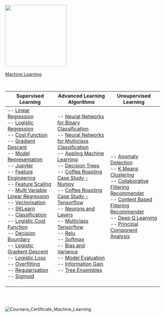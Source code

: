 [<img width="200" src="https://d3njjcbhbojbot.cloudfront.net/api/utilities/v1/imageproxy/https://coursera-university-assets.s3.amazonaws.com/21/9a0294e2bf773901afbfcb5ef47d97/Stanford_Coursera-200x48_RedText_BG.png?auto=format%2Ccompress&dpr=1&h=36">](https://www.coursera.org/specializations/machine-learning-introduction) <br><br> 
[Machine Learning](https://www.coursera.org/specializations/machine-learning-introduction)

<br>

| Supervised Learning | Advanced Learning Algorithms | Unsupervised Learning |
| --- | --- | --- |
| -- [Linear Regression](https://github.com/matthewweaver/coursera-machine-learning-labs/blob/main/Supervised%20Learning/Linear%20Regression/C1_W2_Linear_Regression.ipynb) <br> -- [Logistic Regression](https://github.com/matthewweaver/coursera-machine-learning-labs/blob/main/Supervised%20Learning/Logistic%20Regression/C1_W3_Logistic_Regression.ipynb) <br> -- [Cost Function](https://github.com/matthewweaver/coursera-machine-learning-labs/blob/main/Supervised%20Learning/Labs/C1_W1_Cost_function.ipynb) <br> -- [Gradient Descent](https://github.com/matthewweaver/coursera-machine-learning-labs/blob/main/Supervised%20Learning/Labs/C1_W1_Gradient_Descent.ipynb) <br> -- [Model Representation](https://github.com/matthewweaver/coursera-machine-learning-labs/blob/main/Supervised%20Learning/Labs/C1_W1_Model_Representation.ipynb) <br> -- [Jupyter](https://github.com/matthewweaver/coursera-machine-learning-labs/blob/main/Supervised%20Learning/Labs/C1_W1_Python_Jupyter.ipynb) <br> -- [Feature Engineering](https://github.com/matthewweaver/coursera-machine-learning-labs/blob/main/Supervised%20Learning/Labs/C1_W2_FeatEng_PolyReg.ipynb) <br> -- [Feature Scaling](https://github.com/matthewweaver/coursera-machine-learning-labs/blob/main/Supervised%20Learning/Labs/C1_W2_Feature_Scaling_and_Learning_Rate.ipynb) <br> -- [Multi Variable Linear Regression](https://github.com/matthewweaver/coursera-machine-learning-labs/blob/main/Supervised%20Learning/Labs/C1_W2_Feature_Scaling_and_Learning_Rate.ipynb) <br> -- [Vectorisation](https://github.com/matthewweaver/coursera-machine-learning-labs/blob/main/Supervised%20Learning/Labs/C1_W2_Python_Numpy_Vectorization.ipynb) <br> -- [SKLearn](https://github.com/matthewweaver/coursera-machine-learning-labs/blob/main/Supervised%20Learning/Labs/C1_W2_Sklearn_GD.ipynb) <br> -- [Classification](https://github.com/matthewweaver/coursera-machine-learning-labs/blob/main/Supervised%20Learning/Labs/C1_W3_Classification.ipynb) <br> -- [Logistic Cost Function](https://github.com/matthewweaver/coursera-machine-learning-labs/blob/main/Supervised%20Learning/Labs/C1_W3_Classification.ipynb) <br> -- [Decision Boundary](https://github.com/matthewweaver/coursera-machine-learning-labs/blob/main/Supervised%20Learning/Labs/C1_W3_Decision_Boundary.ipynb) <br> -- [Logistic Gradient Descent](https://github.com/matthewweaver/coursera-machine-learning-labs/blob/main/Supervised%20Learning/Labs/C1_W3_Gradient_Descent.ipynb) <br> -- [Logistic Loss](https://github.com/matthewweaver/coursera-machine-learning-labs/blob/main/Supervised%20Learning/Labs/C1_W3_LogisticLoss.ipynb) <br> -- [Overfitting](https://github.com/matthewweaver/coursera-machine-learning-labs/blob/main/Supervised%20Learning/Labs/C1_W3_Overfitting.ipynb) <br> -- [Regularisation](https://github.com/matthewweaver/coursera-machine-learning-labs/blob/main/Supervised%20Learning/Labs/C1_W3_Regularization.ipynb) <br> -- [Sigmoid](https://github.com/matthewweaver/coursera-machine-learning-labs/blob/main/Supervised%20Learning/Labs/C1_W3_Sigmoid_function.ipynb) <br><br> | -- [Neural Networks for Binary Classification](https://github.com/matthewweaver/coursera-machine-learning-labs/blob/main/Advanced%20Learning%20Algorithms/Neural%20Networks%20for%20Binary%20Classification/C2_W1_Neural_Network_Binary_Classification.ipynb) <br> -- [Neural Networks for Multiclass Classification](https://github.com/matthewweaver/coursera-machine-learning-labs/tree/main/Advanced%20Learning%20Algorithms/Neural%20Networks%20for%20Multiclass%20Classification) <br> -- [Appling Machine Learning](https://github.com/matthewweaver/coursera-machine-learning-labs/blob/main/Advanced%20Learning%20Algorithms/Applying%20Machine%20Learning/C2_W3_Applying_Machine_Learning.ipynb) <br> -- [Decision Trees](https://github.com/matthewweaver/coursera-machine-learning-labs/blob/main/Advanced%20Learning%20Algorithms/Decision%20Tree/C2_W4_Decision_Tree.ipynb) <br> -- [Coffee Roasting Case Study - Numpy](https://github.com/matthewweaver/coursera-machine-learning-labs/blob/main/Advanced%20Learning%20Algorithms/Labs/C2_W1_CoffeeRoasting_Numpy.ipynb) <br> -- [Coffee Roasting Case Study - Tensorflow](https://github.com/matthewweaver/coursera-machine-learning-labs/blob/main/Advanced%20Learning%20Algorithms/Labs/C2_W1_CoffeeRoasting_TF.ipynb) <br> -- [Neurons and Layers](https://github.com/matthewweaver/coursera-machine-learning-labs/blob/main/Advanced%20Learning%20Algorithms/Labs/C2_W1_Neurons_and_Layers.ipynb) <br> -- [Multiclass Tensorflow](https://github.com/matthewweaver/coursera-machine-learning-labs/blob/main/Advanced%20Learning%20Algorithms/Labs/C2_W2_Multiclass_TF.ipynb) <br> -- [Relu](https://github.com/matthewweaver/coursera-machine-learning-labs/blob/main/Advanced%20Learning%20Algorithms/Labs/C2_W2_Relu.ipynb) <br> -- [Softmax](https://github.com/matthewweaver/coursera-machine-learning-labs/blob/main/Advanced%20Learning%20Algorithms/Labs/C2_W2_SoftMax.ipynb) <br> -- [Bias and Variance](https://github.com/matthewweaver/coursera-machine-learning-labs/blob/main/Advanced%20Learning%20Algorithms/Labs/C2_W3_Diagnosing_Bias_and_Variance.ipynb) <br> -- [Model Evaluation](https://github.com/matthewweaver/coursera-machine-learning-labs/blob/main/Advanced%20Learning%20Algorithms/Labs/C2_W3_Model_Evaluation_and_Selection.ipynb) <br> -- [Information Gain](https://github.com/matthewweaver/coursera-machine-learning-labs/blob/main/Advanced%20Learning%20Algorithms/Labs/C2_W3_Model_Evaluation_and_Selection.ipynb) <br> -- [Tree Ensembles](https://github.com/matthewweaver/coursera-machine-learning-labs/blob/main/Advanced%20Learning%20Algorithms/Labs/C2_W4_Tree_Ensemble.ipynb) <br><br> | -- [Anomaly Detection](https://github.com/matthewweaver/coursera-machine-learning-labs/blob/main/Unsupervised%20Learning/Anomaly%20Detection/C3_W1_Anomaly_Detection.ipynb) <br> -- [K Means Clustering](https://github.com/matthewweaver/coursera-machine-learning-labs/blob/main/Unsupervised%20Learning/K%20Means/C3_W1_KMeans.ipynb) <br> -- [Collaborative Filtering Recommender](https://github.com/matthewweaver/coursera-machine-learning-labs/blob/main/Unsupervised%20Learning/Collaborative%20Filtering%20Recommender/C3_W2_Collaborative_RecSys.ipynb) <br> -- [Content Based Filtering Recommender](https://github.com/matthewweaver/coursera-machine-learning-labs/blob/main/Unsupervised%20Learning/Content%20Based%20Filtering%20Recommender/C3_W2_RecSysNN.ipynb) <br> -- [Deep Q Learning](https://github.com/matthewweaver/coursera-machine-learning-labs/blob/main/Unsupervised%20Learning/Deep%20Q%20Learning/C3_W3_Deep_Q_Learning.ipynb) <br> -- [Principal Component Analysis](https://github.com/matthewweaver/coursera-machine-learning-labs/blob/main/Unsupervised%20Learning/Labs/C3_W2_PCA_Visualization.ipynb) |

<br><br>

![Coursera_Certificate_Machine_Learning](https://github.com/user-attachments/assets/fb033e45-d676-4127-986d-a693d54fc512)
